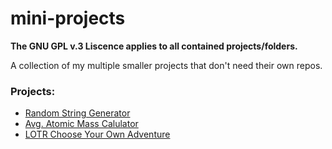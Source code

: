 # mini-projects

**The GNU GPL v.3 Liscence applies to all contained projects/folders.**

A collection of my multiple smaller projects that don't need their own repos.

### Projects:
+ [Random String Generator](https://github.com/TheScarletWarlock645/mini-projects/tree/main/random-string-generator)
+ [Avg. Atomic Mass Calulator](https://github.com/TheScarletWarlock645/mini-projects/tree/main/avg-atomic-mass-calc)
+ [LOTR Choose Your Own Adventure](https://github.com/TheScarletWarlock645/mini-projects/tree/main/lotr-text-game)
